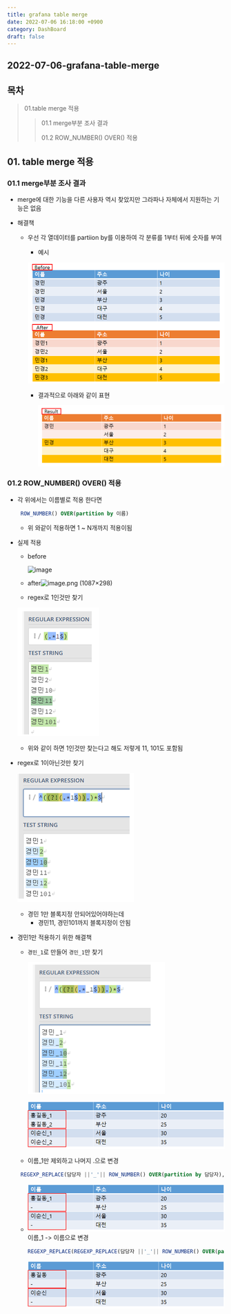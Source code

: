 ```yaml
---
title: grafana table merge
date: 2022-07-06 16:18:00 +0900
category: DashBoard
draft: false
---
```


## 2022-07-06-grafana-table-merge

## 목차

>01.table merge 적용
>
>>01.1 merge부분 조사 결과
>>>
>>01.2 ROW_NUMBER() OVER() 적용
>

## 01. table merge 적용

### 01.1 merge부분 조사 결과

- merge에 대한 기능을 다른 사용자 역시 찾았지만 그라파나 자체에서 지원하는 기능은 없음

- 해결책

  - 우선 각 열데이터를 partiion by를 이용하여 각 분류를 1부터 뒤에 숫자를 부여

    - 예시

    ![image](../../assets/img/post/2022-07-06-grafana-table-merge/image.png)

    - 결과적으로 아래와 같이 표현

      ![image](../../assets/img/post/2022-07-06-grafana-table-merge/image-16570919623991.png)

### 01.2 ROW_NUMBER() OVER() 적용

- 각 위에서는 이름별로 적용 한다면

  ```sql
   ROW_NUMBER() OVER(partition by 이름)
  ```

  - 위 와같이 적용하면 1 ~ N개까지 적용이됨

- 실제 적용

  - before

    ![image](../../assets/img/post/2022-07-06-grafana-table-merge/image-16570919623992.png)

  - after![image.png (1087×298)](../../assets/img/post/2022-07-06-grafana-table-merge/image-165709207769418.png)

  - regex로 1인것만 찾기

  ![image](../../assets/img/post/2022-07-06-grafana-table-merge/image-16570919624004.png)

  - 위와 같이 하면 1인것만 찾는다고 해도 저렇게 11, 101도 포함됨

- regex로 1이아닌것만 찾기

  ![image](../../assets/img/post/2022-07-06-grafana-table-merge/image-16570919624005.png)

  - 경민 1만 블록지정 안되어있어야하는데
    - 경민11, 경민101까지 블록지정이 안됨

- 경민1만 적용하기 위한 해결책

  - `경민_1`로 만들어 `경민_1`만 찾기

    ![image-20220706162804630](../../assets/img/post/2022-07-06-grafana-table-merge/image-20220706162804630.png)

    ![image-20220706162958734](../../assets/img/post/2022-07-06-grafana-table-merge/image-20220706162958734.png)      

  - 이름_1만 제외하고 나머지 .으로 변경

  ```sql
   REGEXP_REPLACE(담당자 ||'_'|| ROW_NUMBER() OVER(partition by 담당자),'^((?!(.*_1$)).)*$', '.')as 담당자
  ```

  - ![image-20220706163021249](../../assets/img/post/2022-07-06-grafana-table-merge/image-20220706163021249.png)이름_1 -> 이름으로 변경

    ```sql
    REGEXP_REPLACE(REGEXP_REPLACE(담당자 ||'_'|| ROW_NUMBER() OVER(partition by 담당자),'^((?!(.*_1$)).)*$', '.'),'(.*_1$)',담당자)as 담당자
    ```

    ![image-20220706163056648](../../assets/img/post/2022-07-06-grafana-table-merge/image-20220706163056648.png)